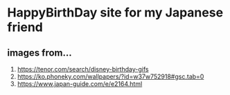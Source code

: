 # HappyBirthDay site for my Japanese friend

## images from...
1. https://tenor.com/search/disney-birthday-gifs
2. https://ko.phoneky.com/wallpapers/?id=w37w752918#gsc.tab=0
3. https://www.japan-guide.com/e/e2164.html
